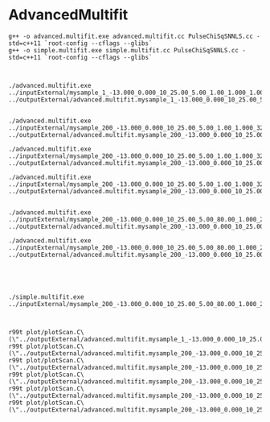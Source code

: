 
    
AdvancedMultifit
====


    g++ -o advanced.multifit.exe advanced.multifit.cc PulseChiSqSNNLS.cc -std=c++11 `root-config --cflags --glibs`
    g++ -o simple.multifit.exe simple.multifit.cc PulseChiSqSNNLS.cc -std=c++11 `root-config --cflags --glibs`

    
    
    ./advanced.multifit.exe   ../inputExternal/mysample_1_-13.000_0.000_10_25.00_5.00_1.00_1.000_1.00_CRRC43_-1.00.root      ../outputExternal/advanced.multifit.mysample_1_-13.000_0.000_10_25.00_5.00_1.00_1.000_1.00_CRRC43_-1.00_noise.1.TEST.root


    ./advanced.multifit.exe   ../inputExternal/mysample_200_-13.000_0.000_10_25.00_5.00_1.00_1.000_320.00_CRRC43_-1.00.root   ../outputExternal/advanced.multifit.mysample_200_-13.000_0.000_10_25.00_5.00_1.00_1.000_320.00_CRRC43_-1.00_noise.1.TEST.root

    ./advanced.multifit.exe   ../inputExternal/mysample_200_-13.000_0.000_10_25.00_5.00_1.00_1.000_320.00_CRRC43_0.00.root   ../outputExternal/advanced.multifit.mysample_200_-13.000_0.000_10_25.00_5.00_1.00_1.000_320.00_CRRC43_0.00_noise.1.TEST.root

    ./advanced.multifit.exe   ../inputExternal/mysample_200_-13.000_0.000_10_25.00_5.00_1.00_1.000_320.00_CRRC43_1.00.root   ../outputExternal/advanced.multifit.mysample_200_-13.000_0.000_10_25.00_5.00_1.00_1.000_320.00_CRRC43_1.00_noise.1.TEST.root

    
    ./advanced.multifit.exe   ../inputExternal/mysample_200_-13.000_0.000_10_25.00_5.00_80.00_1.000_2.00_CRRC43_0.00.root   ../outputExternal/advanced.multifit.mysample_200_-13.000_0.000_10_25.00_5.00_80.00_1.000_2.00_CRRC43_0.00_noise.1.TEST.root
    
    ./advanced.multifit.exe   ../inputExternal/mysample_200_-13.000_0.000_10_25.00_5.00_80.00_1.000_2.00_CRRC43_-1.00.root   ../outputExternal/advanced.multifit.mysample_200_-13.000_0.000_10_25.00_5.00_80.00_1.000_2.00_CRRC43_-1.00_noise.1.TEST.root
    
    
    
    
    
    ./simple.multifit.exe   ../inputExternal/mysample_200_-13.000_0.000_10_25.00_5.00_80.00_1.000_2.00_CRRC43_0.00.root   
    
    
    
    r99t plot/plotScan.C\(\"../outputExternal/advanced.multifit.mysample_1_-13.000_0.000_10_25.00_5.00_1.00_1.000_1.00_CRRC43_-1.00_noise.1.TEST.root\",0\)
    r99t plot/plotScan.C\(\"../outputExternal/advanced.multifit.mysample_200_-13.000_0.000_10_25.00_5.00_1.00_1.000_320.00_CRRC43_-1.00_noise.1.TEST.root\",0\)
    r99t plot/plotScan.C\(\"../outputExternal/advanced.multifit.mysample_200_-13.000_0.000_10_25.00_5.00_1.00_1.000_320.00_CRRC43_0.00_noise.1.TEST.root\",0\)
    r99t plot/plotScan.C\(\"../outputExternal/advanced.multifit.mysample_200_-13.000_0.000_10_25.00_5.00_1.00_1.000_320.00_CRRC43_1.00_noise.1.TEST.root\",0\)
    r99t plot/plotScan.C\(\"../outputExternal/advanced.multifit.mysample_200_-13.000_0.000_10_25.00_5.00_80.00_1.000_2.00_CRRC43_0.00_noise.1.TEST.root\",0\)
    r99t plot/plotScan.C\(\"../outputExternal/advanced.multifit.mysample_200_-13.000_0.000_10_25.00_5.00_80.00_1.000_2.00_CRRC43_-1.00_noise.1.TEST.root\",0\)
    
